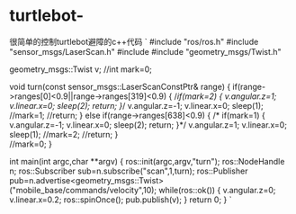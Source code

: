 # turtlebot-
很简单的控制turtlebot避障的c++代码
`
#include "ros/ros.h"
#include "sensor_msgs/LaserScan.h"
#include <sstream>
#include "geometry_msgs/Twist.h"

geometry_msgs::Twist v;
//int mark=0;

void turn(const sensor_msgs::LaserScanConstPtr& range)
{
  if(range->ranges[0]<0.9||range->ranges[319]<0.9)
  { 
    /*if(mark=2)
    {
      v.angular.z=1; 
      v.linear.x=0;
      sleep(2);
      return;
    }*/
    v.angular.z=-1;
    v.linear.x=0;
    sleep(1);
    //mark=1;
    //return;
  }
  else if(range->ranges[638]<0.9)
  { 
   /* if(mark=1)
    {
      v.angular.z=-1;
      v.linear.x=0;
      sleep(2);
      return;
    }*/
    v.angular.z=1; 
    v.linear.x=0;
    sleep(1);
    //mark=2;
    //return;
  }     
  //mark=0;
}

int main(int argc,char **argv)
{
  ros::init(argc,argv,"turn");
  ros::NodeHandle n;
  ros::Subscriber sub=n.subscribe("scan",1,turn);
  ros::Publisher pub=n.advertise<geometry_msgs::Twist>("mobile_base/commands/velocity",10);
  while(ros::ok())
  {
    v.angular.z=0;
    v.linear.x=0.2;
    ros::spinOnce();
    pub.publish(v);
  }
  return 0;
}
`
